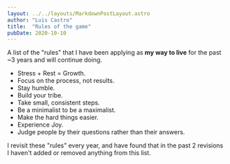 ```yaml
---
layout: ../../layouts/MarkdownPostLayout.astro
author: "Luis Castro"
title:  "Rules of the game"
pubDate: 2020-10-10
---
```


A list of the "rules" that I have been applying as **my way to live** for the past ~3 years and will continue doing.

* Stress + Rest = Growth.
* Focus on the process, not results.
* Stay humble.
* Build your tribe.
* Take small, consistent steps.
* Be a minimalist to be a maximalist.
* Make the hard things easier.
* Experience Joy.
* Judge people by their questions rather than their answers.

I revisit these "rules" every year, and have found that in the past 2 revisions I haven't added or removed anything from this list.
